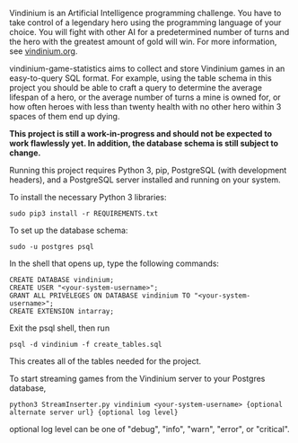 Vindinium is an Artificial Intelligence programming challenge. You have to take
control of a legendary hero using the programming language of your choice. 
You will fight with other AI for a predetermined number of turns and the hero 
with the greatest amount of gold will win. For more information, see 
[vindinium.org](vindinium.org).

vindinium-game-statistics aims to collect and store Vindinium games in an 
easy-to-query SQL format. For example, using the table schema in this project 
you should be able to craft a query to determine the average lifespan of a hero, 
or the average number of turns a mine is owned for, or how often heroes with 
less than twenty health with no other hero within 3 spaces of them end up dying.

**This project is still a work-in-progress and should not be expected to work 
flawlessly yet. In addition, the database schema is still subject to change.**

Running this project requires Python 3, pip, PostgreSQL (with development
headers), and a PostgreSQL server installed and running on your system.

To install the necessary Python 3 libraries:

```sudo pip3 install -r REQUIREMENTS.txt```

To set up the database schema:

```sudo -u postgres psql```

In the shell that opens up, type the following commands:

```
CREATE DATABASE vindinium;
CREATE USER "<your-system-username>";
GRANT ALL PRIVELEGES ON DATABASE vindinium TO "<your-system-username>";
CREATE EXTENSION intarray;
```

Exit the psql shell, then run

```psql -d vindinium -f create_tables.sql```

This creates all of the tables needed for the project.

To start streaming games from the Vindinium server to your Postgres database,

```python3 StreamInserter.py vindinium <your-system-username> {optional alternate server url} {optional log level}```

optional log level can be one of "debug", "info", "warn", "error", or "critical".
